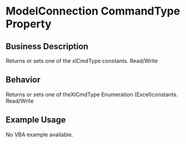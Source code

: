 # ModelConnection CommandType Property

## Business Description
Returns or sets one of the xlCmdType constants. Read/Write

## Behavior
Returns or sets one of theXlCmdType Enumeration (Excel)constants. Read/Write

## Example Usage
No VBA example available.